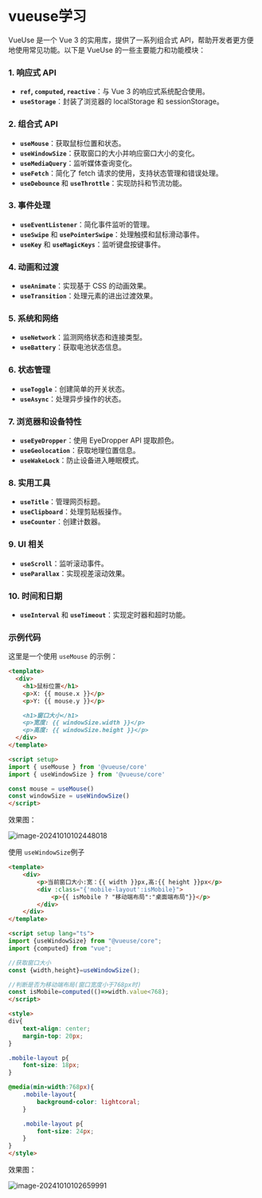# vueuse学习

VueUse 是一个 Vue 3 的实用库，提供了一系列组合式 API，帮助开发者更方便地使用常见功能。以下是 VueUse 的一些主要能力和功能模块：

### 1. **响应式 API**

- **`ref`, `computed`, `reactive`**：与 Vue 3 的响应式系统配合使用。
- **`useStorage`**：封装了浏览器的 localStorage 和 sessionStorage。

### 2. **组合式 API**

- **`useMouse`**：获取鼠标位置和状态。
- **`useWindowSize`**：获取窗口的大小并响应窗口大小的变化。
- **`useMediaQuery`**：监听媒体查询变化。
- **`useFetch`**：简化了 fetch 请求的使用，支持状态管理和错误处理。
- **`useDebounce`** 和 **`useThrottle`**：实现防抖和节流功能。

### 3. **事件处理**

- **`useEventListener`**：简化事件监听的管理。
- **`useSwipe`** 和 **`usePointerSwipe`**：处理触摸和鼠标滑动事件。
- **`useKey`** 和 **`useMagicKeys`**：监听键盘按键事件。

### 4. **动画和过渡**

- **`useAnimate`**：实现基于 CSS 的动画效果。
- **`useTransition`**：处理元素的进出过渡效果。

### 5. **系统和网络**

- **`useNetwork`**：监测网络状态和连接类型。
- **`useBattery`**：获取电池状态信息。

### 6. **状态管理**

- **`useToggle`**：创建简单的开关状态。
- **`useAsync`**：处理异步操作的状态。

### 7. **浏览器和设备特性**

- **`useEyeDropper`**：使用 EyeDropper API 提取颜色。
- **`useGeolocation`**：获取地理位置信息。
- **`useWakeLock`**：防止设备进入睡眠模式。

### 8. **实用工具**

- **`useTitle`**：管理网页标题。
- **`useClipboard`**：处理剪贴板操作。
- **`useCounter`**：创建计数器。

### 9. **UI 相关**

- **`useScroll`**：监听滚动事件。
- **`useParallax`**：实现视差滚动效果。

### 10. **时间和日期**

- **`useInterval`** 和 **`useTimeout`**：实现定时器和超时功能。

### 示例代码

这里是一个使用 `useMouse`  的示例：

```markdown
<template>
  <div>
    <h1>鼠标位置</h1>
    <p>X: {{ mouse.x }}</p>
    <p>Y: {{ mouse.y }}</p>

    <h1>窗口大小</h1>
    <p>宽度: {{ windowSize.width }}</p>
    <p>高度: {{ windowSize.height }}</p>
  </div>
</template>

<script setup>
import { useMouse } from '@vueuse/core'
import { useWindowSize } from '@vueuse/core'

const mouse = useMouse()
const windowSize = useWindowSize()
</script>
```

效果图：

![image-20241010102448018](https://my-wxy-bucket.oss-cn-nanjing.aliyuncs.com/images/vueuse1.png)



使用 `useWindowSize`例子

```markdown
<template>
    <div>
        <p>当前窗口大小:宽：{{ width }}px,高:{{ height }}px</p>
        <div :class="{'mobile-layout':isMobile}">
            <p>{{ isMobile ? "移动端布局":"桌面端布局"}}</p>
        </div>
    </div>
</template>

<script setup lang="ts">
import {useWindowSize} from "@vueuse/core";
import {computed} from "vue";

//获取窗口大小
const {width,height}=useWindowSize();

//判断是否为移动端布局(窗口宽度小于768px时)
const isMobile=computed(()=>width.value<768);
</script>

<style>
div{
    text-align: center;
    margin-top: 20px;
}

.mobile-layout p{
    font-size: 18px;
}

@media(min-width:768px){
    .mobile-layout{
        background-color: lightcoral;
    }

    .mobile-layout p{
        font-size: 24px;
    }
}
</style>
```

效果图：

![image-20241010102659991](https://my-wxy-bucket.oss-cn-nanjing.aliyuncs.com/images/vueuse2.png)